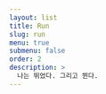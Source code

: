 ```yaml
---
layout: list
title: Run
slug: run
menu: true
submenu: false
order: 2
description: >
  나는 뛰었다. 그리고 뛴다.
---
```

